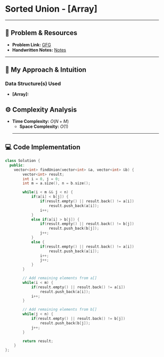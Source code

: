 


# Sorted Union - [Array]

---

## 🔗 Problem & Resources

* **Problem Link:** [GFG](https://www.geeksforgeeks.org/problems/union-of-two-sorted-arrays-1587115621/1)
* **Handwritten Notes:** [Notes](https://github.com/aryan-0102/CPP/blob/main/Arrays/Handwritten/GFG_Union.jpg)

---

## 🤔 My Approach & Intuition

### Data Structure(s) Used

* **[Array]:**



## ⚙️ Complexity Analysis

* **Time Complexity:** $O(N+M)$
    * **Space Complexity:** $O(1)$
    ---

## 💻 Code Implementation

``````cpp
class Solution {
  public:
    vector<int> findUnion(vector<int> &a, vector<int> &b) {
        vector<int> result;
        int i = 0, j = 0;
        int m = a.size(), n = b.size();

        while(i < m && j < n) {
            if(a[i] < b[j]) {
                if(result.empty() || result.back() != a[i])
                    result.push_back(a[i]);
                i++;
            }
            else if(a[i] > b[j]) {
                if(result.empty() || result.back() != b[j])
                    result.push_back(b[j]);
                j++;
            }
            else {
                if(result.empty() || result.back() != a[i])
                    result.push_back(a[i]);
                i++;
                j++;
            }
        }

        // Add remaining elements from a[]
        while(i < m) {
            if(result.empty() || result.back() != a[i])
                result.push_back(a[i]);
            i++;
        }

        // Add remaining elements from b[]
        while(j < n) {
            if(result.empty() || result.back() != b[j])
                result.push_back(b[j]);
            j++;
        }

        return result;
    }
};
